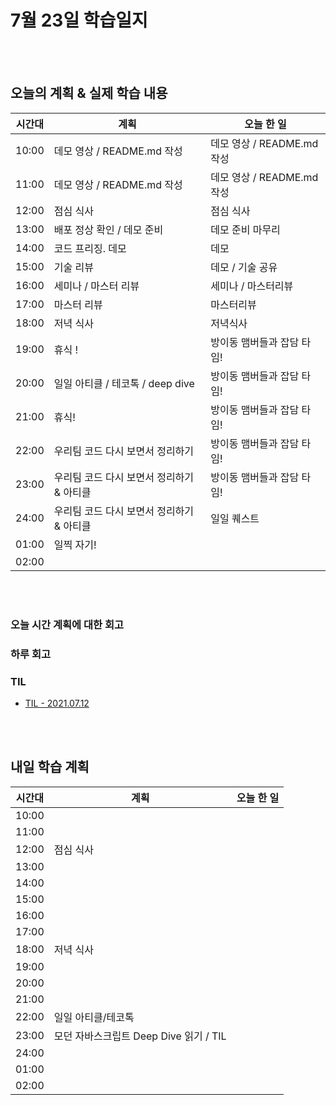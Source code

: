 # 7월 23일 학습일지

<br/>
<br/>

## 오늘의 계획 & 실제 학습 내용

| 시간대 | 계획                                      | 오늘 한 일                 |
| ------ | ----------------------------------------- | -------------------------- |
| 10:00  | 데모 영상 / README.md 작성                | 데모 영상 / README.md 작성 |
| 11:00  | 데모 영상 / README.md 작성                | 데모 영상 / README.md 작성 |
| 12:00  | 점심 식사                                 | 점심 식사                  |
| 13:00  | 배포 정상 확인 / 데모 준비                | 데모 준비 마무리           |
| 14:00  | 코드 프리징. 데모                         | 데모                       |
| 15:00  | 기술 리뷰                                 | 데모 / 기술 공유           |
| 16:00  | 세미나 / 마스터 리뷰                      | 세미나 / 마스터리뷰        |
| 17:00  | 마스터 리뷰                               | 마스터리뷰                 |
| 18:00  | 저녁 식사                                 | 저녁식사                   |
| 19:00  | 휴식 !                                    | 방이동 맴버들과 잡담 타임! |
| 20:00  | 일일 아티클 / 테코톡 / deep dive          | 방이동 맴버들과 잡담 타임! |
| 21:00  | 휴식!                                     | 방이동 맴버들과 잡담 타임! |
| 22:00  | 우리팀 코드 다시 보면서 정리하기          | 방이동 맴버들과 잡담 타임! |
| 23:00  | 우리팀 코드 다시 보면서 정리하기 & 아티클 | 방이동 맴버들과 잡담 타임! |
| 24:00  | 우리팀 코드 다시 보면서 정리하기 & 아티클 | 일일 퀘스트                |
| 01:00  | 일찍 자기!                                |                            |
| 02:00  |                                           |                            |

<br/>
<br/>

### 오늘 시간 계획에 대한 회고

### 하루 회고

### TIL

- [TIL - 2021.07.12](https://velog.io/@jjuny546/TIL-2021.07.12)

<br/>
<br/>

## 내일 학습 계획

| 시간대 | 계획                                   | 오늘 한 일 |
| ------ | -------------------------------------- | ---------- |
| 10:00  |                                        |            |
| 11:00  |                                        |            |
| 12:00  | 점심 식사                              |            |
| 13:00  |                                        |            |
| 14:00  |                                        |            |
| 15:00  |                                        |            |
| 16:00  |                                        |            |
| 17:00  |                                        |            |
| 18:00  | 저녁 식사                              |            |
| 19:00  |                                        |            |
| 20:00  |                                        |            |
| 21:00  |                                        |            |
| 22:00  | 일일 아티클/테코톡                     |            |
| 23:00  | 모던 자바스크립트 Deep Dive 읽기 / TIL |            |
| 24:00  |                                        |            |
| 01:00  |                                        |            |
| 02:00  |                                        |            |
